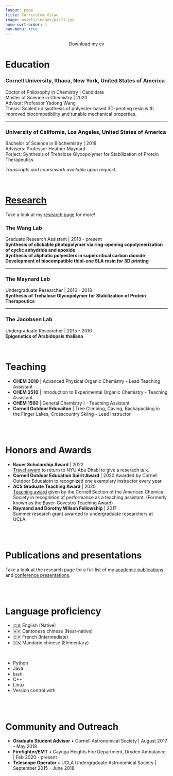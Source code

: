 ```yaml
---
layout: page
title: Curriculum Vitae
image: assets/images/pic11.jpg
home-sort-order: 4
nav-menu: true
---
```

<center>
    <!-- Download my <a href='/assets/WarrickMa_CV.pdf' target='_blank'>cv</a> and <a href='/assets/Warrick_Ma.pdf' target='_blank'>résumé</a> -->
    <a href='/assets/WarrickMa_CV.pdf' target='_blank'>Download my cv</a>
</center>

# Education

### Cornell University, Ithaca, New York, United States of America

Doctor of Philosophy in Chemistry \| Candidate  
Master of Science in Chemistry \| 2020  
Advisor: Professor Yadong Wang  
Thesis: Scaled up synthesis of polyester-based 3D-printing resin with improved biocompatibility and tunable mechanical properties.  

----

### University of California, Los Angeles, United States of America

Bachelor of Science in Biochemistry \| 2018  
Advisors: Professor Heather Maynard  
Porject: Synthesis of Trehalose Glycopolymer for Stabilization of Protein Therapeutics  

<em>Transcripts and coursework available upon request.</em>

<!--
### UWC-USA, Montezuma, NM, USA

International Baccalaureate Diploma Programme (2014) 
-->

<br />

# [Research](/Research.html)

Take a look at my [research page](/Research.html) for more!

### The Wang Lab

Graduate Research Assistant | 2018 - present  
**Synthesis of clickable photopolymer via ring-opening copolymerization of cyclic anhydride and epoxide**  
**Synthesis of aliphatic polyesters in supercritical carbon dioxide**
**Development of biocompatible thiol-ene SLA resin for 3D printing**

----

### The Maynard Lab

Undergraduate Researcher | 2016 - 2018  
**Synthesis of Trehalose Glycopolymer for Stabilization of Protein Therapeutics**  

----

### The Jacobsen Lab

Undergraduate Researcher | 2015 - 2016  
**Epigenetics of Arabidopsis thaliana**  

<br />

# Teaching

- **CHEM 3010** \| Advanced Physical Organic Chemistry - Lead Teaching Assistant  
- **CHEM 2510** \| Introduction to Experimental Organic Chemistry - Teaching Assistant  
- **CHEM 1560** \| General Chemistry I - Teaching Assistant
- **Cornell Outdoor Educaiton** \| Tree Climbing, Caving, Backapacking in the Finger Lakes, Crosscountry Skiing - Lead Instructor  

<br />
<br />

# Honors and Awards

- **Bauer Scholarship Award** \| 2022  
<a href='https://chemistry.cornell.edu/grad-awards' target='_blank'>Travel award</a> to return to NYU Abu Dhabi to give a reserach talk. 
- **Cornell Outdoor Education Spirit Award** \| 2020
Awarded by Cornell Outdoor Educaiotn to recognized one exemplary instructor every year.
- **ACS Graduate Teaching Award** \| 2020  
<a href='https://chemistry.cornell.edu/grad-awards' target='_blank'>Teaching award</a> given by the Cornell Section of the American Chemical Society in recognition of performance as a teaching assistant. (Formerly known as the Bayer-Covestro Teaching Award)  
- **Raymond and Dorothy Wilson Fellowship** \| 2017  
Summer research grant awarded to undergraduate researchers at UCLA.  

<br />
<br />

# Publications and presentations

Take a look at the research page for a full list of my [academic publications](/Research.html#papers) and [conference presentations](/Research.html#talks).  

<br />
<br />

# Language proficiency

<div class="row">
    <div class="6u 12u$(small)">
        <ul>
            <li>&#127468;&#127463; English (Native)</li>
            <li>&#127469;&#127472; Cantonese chinese (Near-native)</li>
            <li>&#127464;&#127477; French (Intermediate)</li>
            <li>&#127464;&#127475; Mandarin chinese (Elementary)</li>
        </ul>
        <br />
    </div>
    <div class="6u$ 12u$(small)">
        <ul>
            <li><i class="fab fa-python"></i> Python</li>
            <li><i class="fab fa-java"></i> Java</li>
            <li><i class="fas fa-terminal"></i> <code>bash</code></li>
            <li><i class="fas fa-code"></i> C++</li>
            <li><i class="fab fa-linux"></i> Linux</li>
            <li><i class="fas fa-code-branch"></i> Version control with <i class="fab fa-git-square"></i></li>
            <!-- <li>$\LaTeX$</li> -->
        </ul>
    </div>
</div>

<br />
<br />

# Community and Outreach

- **Graduate Student Advisor** • Cornell Astronomical Society \| August 2017 - May 2018  
- **Firefighter/EMT** • Cayuga Heights Fire Department, Dryden Ambulance  \| Feb 2020 - present  
- **Telescope Operator** • UCLA Undergraduate Astronomical Society \| September 2015 - June 2018  

<br />
